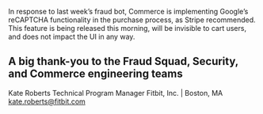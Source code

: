 
In response to last week’s fraud bot, Commerce is implementing Google’s reCAPTCHA functionality in the purchase process, as Stripe recommended. This feature is being released this morning, will be invisible to cart users, and does not impact the UI in any way. 
 
A big thank-you to the Fraud Squad, Security, and Commerce engineering teams 
-- 
Kate Roberts
Technical Program Manager
Fitbit, Inc. | Boston, MA
kate.roberts@fitbit.com
##
